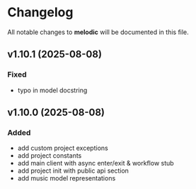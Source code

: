 # Changelog

All notable changes to **melodic** will be documented in this file.

## v1.10.1 (2025-08-08)

### Fixed

- typo in model docstring

## v1.10.0 (2025-08-08)

### Added

- add custom project exceptions
- add project constants
- add main client with async enter/exit & workflow stub
- add project init with public api section
- add music model representations

